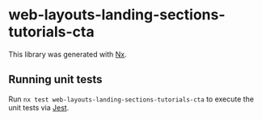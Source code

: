 # web-layouts-landing-sections-tutorials-cta

This library was generated with [Nx](https://nx.dev).

## Running unit tests

Run `nx test web-layouts-landing-sections-tutorials-cta` to execute the unit tests via [Jest](https://jestjs.io).
